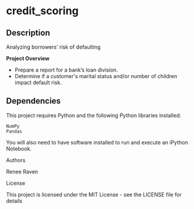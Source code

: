 # credit_scoring

## Description

Analyzing borrowers’ risk of defaulting

__Project Overview__
- Prepare a report for a bank’s loan division. 
- Determine if a customer's marital status and/or number of children impact default risk.

## Dependencies
This project requires Python and the following Python libraries installed:

    NumPy
    Pandas

You will also need to have software installed to run and execute an iPython Notebook.

Authors

Renee Raven

License

This project is licensed under the MIT License - see the LICENSE file for details

